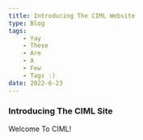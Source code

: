 ```yaml
---
title: Introducing The CIML Website
type: Blog
tags:
    - Yay
    - These
    - Are
    - A
    - Few
    - Tags :)
date: 2022-6-23
---
```


<h3>Introducing The CIML Site</h3>
Welcome To CIML!
